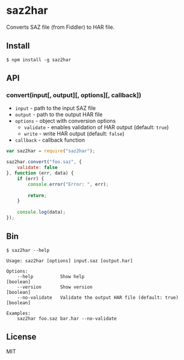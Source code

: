 # saz2har

Converts SAZ file (from Fiddler) to HAR file.

## Install

```console
$ npm install -g saz2har
```

## API

### convert(input[, output][, options][, callback])

* `input` - path to the input SAZ file
* `output` - path to the output HAR file
* `options` - object with conversion options
    * `validate` - enables validation of HAR output (default: `true`)
    * `write` - write HAR output (default: `false`)
* `callback` - callback function
```js
var saz2har = require("saz2har");

saz2har.convert("foo.saz", {
    validate: false
}, function (err, data) {
    if (err) {
        console.error("Error: ", err);
        
        return;
    }
    
    console.log(data);
});
```

## Bin

```
$ saz2har --help

Usage: saz2har [options] input.saz [output.har]

Options:
    --help          Show help                                       [boolean]
    --version       Show version                                    [boolean]
    --no-validate   Validate the output HAR file (default: true)    [boolean]

Examples:
    saz2har foo.saz bar.har --no-validate
```

## License

MIT

